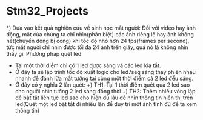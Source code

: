 # Stm32_Projects
*) Dựa vào kết quả nghiên cứu về sinh học mắt người: Đối với video hay ảnh động, mắt của chúng ta chỉ nhìn(phân biệt) các ảnh riêng lẻ hay ảnh không nét(chuyển động bị cong) khi tốc độ nhỏ hơn 24 fps(frames per second), tức mắt người chỉ nhìn được tối đa 24 ảnh trên giây, quá nó là không nhìn thấy gì.
Phương pháp quét led:
- Tại một thời điểm chỉ có 1 led được sáng và các led kia tắt.
- Ở đây ta sẽ lập trình tốc độ xuất logic cho led7seg sáng thay phiên nhau nhanh để đánh lừa mắt tưởng tại cùng một thời điểm cả 2 led đều sáng.
- Ở đây có ý nghĩa 2 lần quét:
    +) TH1: Tại 1 thời điểm quét qua 2 led sao cho người nhìn tưởng 2 led sáng đồng thời
    +) TH2: Thêm nhiều vòng lặp để bật tắt liên tục led sao cho hiện đủ lâu để nhìn thông tin hiển thị trên led(Quét một led bật tắt đi nhiều lần để duy trì một ảnh        tĩnh đủ để ta xem thông tin) 
